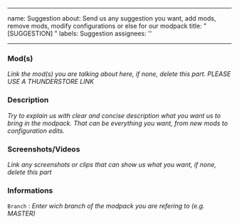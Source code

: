 
---
name: Suggestion
about: Send us any suggestion you want, add mods, remove mods, modify configurations or else for our modpack
title: "[SUGGESTION] "
labels: Suggestion
assignees: '' 

---

### Mod(s)
*Link the mod(s) you are talking about here, if none, delete this part. PLEASE USE A THUNDERSTORE LINK*

###  Description
*Try to explain us with clear and concise description what you want us to bring in the modpack. That can be everything you want, from new mods to configuration edits.*

### Screenshots/Videos
*Link any screenshots or clips that can show us what you want, if none, delete this part*

### Informations
`Branch` : *Enter wich branch of the modpack you are refering to (e.g. MASTER)*
